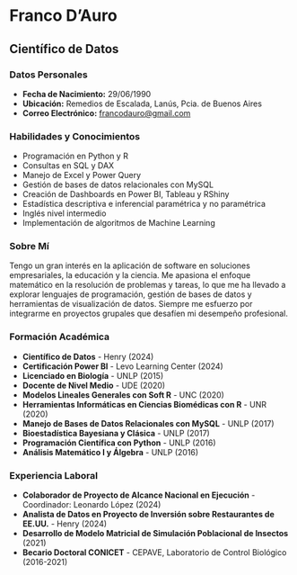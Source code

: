 # Franco D’Auro
## Científico de Datos

### Datos Personales
- **Fecha de Nacimiento:** 29/06/1990
- **Ubicación:** Remedios de Escalada, Lanús, Pcia. de Buenos Aires
- **Correo Electrónico:** [francodauro@gmail.com](mailto:francodauro@gmail.com)

### Habilidades y Conocimientos
- Programación en Python y R
- Consultas en SQL y DAX
- Manejo de Excel y Power Query
- Gestión de bases de datos relacionales con MySQL
- Creación de Dashboards en Power BI, Tableau y RShiny
- Estadística descriptiva e inferencial paramétrica y no paramétrica
- Inglés nivel intermedio
- Implementación de algoritmos de Machine Learning

### Sobre Mí
Tengo un gran interés en la aplicación de software en soluciones empresariales, la educación y la ciencia. Me apasiona el enfoque matemático en la resolución de problemas y tareas, lo que me ha llevado a explorar lenguajes de programación, gestión de bases de datos y herramientas de visualización de datos. Siempre me esfuerzo por integrarme en proyectos grupales que desafíen mi desempeño profesional.

### Formación Académica
- **Científico de Datos** - Henry (2024)
- **Certificación Power BI** - Levo Learning Center (2024)
- **Licenciado en Biología** - UNLP (2015)
- **Docente de Nivel Medio** - UDE (2020)
- **Modelos Lineales Generales con Soft R** - UNC (2020)
- **Herramientas Informáticas en Ciencias Biomédicas con R** - UNR (2020)
- **Manejo de Bases de Datos Relacionales con MySQL** - UNLP (2017)
- **Bioestadística Bayesiana y Clásica** - UNLP (2017)
- **Programación Científica con Python** - UNLP (2016)
- **Análisis Matemático I y Álgebra** - UNLP (2016)

### Experiencia Laboral
- **Colaborador de Proyecto de Alcance Nacional en Ejecución** - Coordinador: Leonardo López (2024)
- **Analista de Datos en Proyecto de Inversión sobre Restaurantes de EE.UU.** - Henry (2024)
- **Desarrollo de Modelo Matricial de Simulación Poblacional de Insectos** (2021)
- **Becario Doctoral CONICET** - CEPAVE, Laboratorio de Control Biológico (2016-2021)

